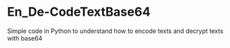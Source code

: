 # En_De-CodeTextBase64
Simple code in Python to understand how to encode texts and decrypt texts with base64
